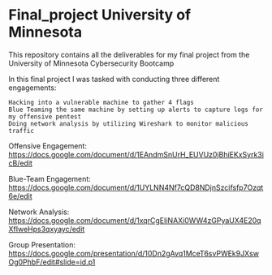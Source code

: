 # Final_project University of Minnesota

This repository contains all the deliverables for my final project from the University of Minnesota Cybersecurity Bootcamp

In this final project I was tasked with conducting three different engagements:

	Hacking into a vulnerable machine to gather 4 flags
	Blue Teaming the same machine by setting up alerts to capture logs for my offensive pentest
	Doing network analysis by utilizing Wireshark to monitor malicious traffic

Offensive Engagement: https://docs.google.com/document/d/1EAndmSnUrH_EUVUz0jBhiEKxSyrk3icB/edit

Blue-Team Engagement: https://docs.google.com/document/d/1UYLNN4Nf7cQD8NDjnSzcifsfp7Ozqt6e/edit

Network Analysis: https://docs.google.com/document/d/1xqrCgEIiNAXi0WW4zGPyaUX4E20qXfIweHps3qxyayc/edit

Group Presentation: https://docs.google.com/presentation/d/10Dn2gAvq1MceT6svPWEk9JXswOg0PhbF/edit#slide=id.p1
